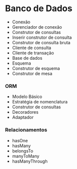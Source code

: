 # Banco de Dados

* Conexão
* Gerenciador de conexão
* Construtor de consultas
* Inserir construtor de consulta
* Construtor de consulta bruta
* Cliente de consulta
* Cliente de transação
* Base de dados
* Esquema
* Construtor de esquema
* Construtor de mesa

### ORM
* Modelo Básico
* Estratégia de nomenclatura
* Construtor de consultas
* Decoradores
* Adaptador

### Relacionamentos
* hasOne
* hasMany
* belongsTo
* manyToMany
* hasManyThrough
